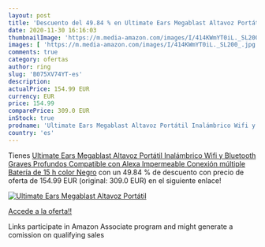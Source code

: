 ```yaml
---
layout: post
title: 'Descuento del 49.84 % en Ultimate Ears Megablast Altavoz Portátil'
date: 2020-11-30 16:16:03
thumbnailImage: 'https://m.media-amazon.com/images/I/414KWmYT0iL._SL200_.jpg'
images: [ 'https://m.media-amazon.com/images/I/414KWmYT0iL._SL200_.jpg' ]
comments: true
category: ofertas
author: ring
slug: 'B075XV74YT-es'
description:
actualPrice: 154.99 EUR
currency: EUR
price: 154.99
comparePrice: 309.0 EUR
inStock: true
prodname: 'Ultimate Ears Megablast Altavoz Portátil Inalámbrico Wifi y Bluetooth  Graves Profundos  Compatible con Alexa  Impermeable  Conexión múltiple  Batería de 15 h  color Negro'
country: 'es'
---
```


Tienes [Ultimate Ears Megablast Altavoz Portátil Inalámbrico Wifi y Bluetooth  Graves Profundos  Compatible con Alexa  Impermeable  Conexión múltiple  Batería de 15 h  color Negro](https://www.amazon.es/dp/B075XV74YT/?tag=tolees-21) con un 49.84 % de descuento con precio de oferta de 154.99 EUR (original: 309.0 EUR) en el siguiente enlace!

[![Ultimate Ears Megablast Altavoz Portátil](https://m.media-amazon.com/images/I/414KWmYT0iL._SL200_.jpg)](https://www.amazon.es/dp/B075XV74YT/?tag=tolees-21)

[Accede a la oferta!!](https://www.amazon.es/dp/B075XV74YT/?tag=tolees-21)

Links participate in Amazon Associate program and might generate a comission on qualifying sales


